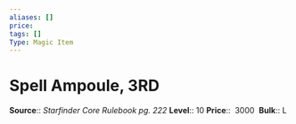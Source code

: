 ```yaml
---
aliases: []
price: 
tags: []
Type: Magic Item
---
```


# Spell Ampoule, 3RD

**Source**:: _Starfinder Core Rulebook pg. 222_
**Level**:: 10
**Price**::  3000 
**Bulk**:: L
